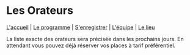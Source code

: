 # Les Orateurs

[L'accueil](index.html) | [Le programme](schedule.html) | [S'enregistrer](register.html) | [L'équipe](the-team.html) | [Le lieu](lieu.md)

La liste exacte des orateurs sera précisée dans les prochains jours. En attendant vous pouvez déjà réserver vos places à tarif préférentiel. 
